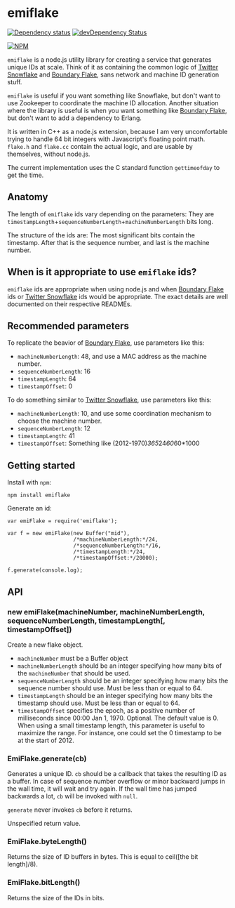 # emiflake

[![Dependency status](https://david-dm.org/pereckerdal/emiflake.png)](https://david-dm.org/pereckerdal/emiflake)
[![devDependency Status](https://david-dm.org/pereckerdal/emiflake/dev-status.png)](https://david-dm.org/pereckerdal/emiflake#info=devDependencies)

[![NPM](https://nodei.co/npm/emiflake.png?downloads=true)](https://npmjs.org/package/emiflake)

`emiflake` is a node.js utility library for creating a service that generates unique IDs at scale. Think of it as containing the common logic of [Twitter Snowflake](https://github.com/twitter/snowflake) and [Boundary Flake](https://github.com/boundary/flake), sans network and machine ID generation stuff.

`emiflake` is useful if you want something like Snowflake, but don't want to use Zookeeper to coordinate the machine ID allocation. Another situation where the library is useful is when you want something like [Boundary Flake](https://github.com/boundary/flake), but don't want to add a dependency to Erlang.

It is written in C++ as a node.js extension, because I am very uncomfortable trying to handle 64 bit integers with Javascript's floating point math. `flake.h` and `flake.cc` contain the actual logic, and are usable by themselves, without node.js.

The current implementation uses the C standard function `gettimeofday` to get the time.

## Anatomy

The length of `emiflake` ids vary depending on the parameters: They are `timestampLength`+`sequenceNumberLength`+`machineNumberLength` bits long.

The structure of the ids are: The most significant bits contain the timestamp. After that is the sequence number, and last is the machine number.

## When is it appropriate to use `emiflake` ids?

`emiflake` ids are appropriate when using node.js and when [Boundary Flake](https://github.com/boundary/flake) ids or [Twitter Snowflake](https://github.com/twitter/snowflake) ids would be appropriate. The exact details are well documented on their respective READMEs.

## Recommended parameters

To replicate the beavior of [Boundary Flake](https://github.com/boundary/flake), use parameters like this:

* `machineNumberLength`: 48, and use a MAC address as the machine number.
* `sequenceNumberLength`: 16
* `timestampLength`: 64
* `timestampOffset`: 0

To do something similar to [Twitter Snowflake](https://github.com/twitter/snowflake), use parameters like this:

* `machineNumberLength`: 10, and use some coordination mechanism to choose the machine number.
* `sequenceNumberLength`: 12
* `timestampLength`: 41
* `timestampOffset`: Something like (2012-1970)*365*24*60*60*1000

## Getting started

Install with `npm`:

    npm install emiflake

Generate an id:

    var emiFlake = require('emiflake');
    
    var f = new emiFlake(new Buffer("mid"),
                         /*machineNumberLength:*/24,
                         /*sequenceNumberLength:*/16,
                         /*timestampLength:*/24,
                         /*timestampOffset:*/20000);
    
    f.generate(console.log);

## API

### new emiFlake(machineNumber, machineNumberLength, sequenceNumberLength, timestampLength[, timestampOffset])

Create a new flake object.

* `machineNumber` must be a Buffer object
* `machineNumberLength` should be an integer specifying how many bits of the `machineNumber` that should be used.
* `sequenceNumberLength` should be an integer specifying how many bits the sequence number should use. Must be less than or equal to 64.
* `timestampLength` should be an integer specifying how many bits the timestamp should use. Must be less than or equal to 64.
* `timestampOffset` specifies the epoch, as a positive number of milliseconds since 00:00 Jan 1, 1970. Optional. The default value is 0. When using a small timestamp length, this parameter is useful to maximize the range. For instance, one could set the 0 timestamp to be at the start of 2012.

### EmiFlake.generate(cb)

Generates a unique ID. `cb` should be a callback that takes the resulting ID as a buffer. In case of sequence number overflow or minor backward jumps in the wall time, it will wait and try again. If the wall time has jumped backwards a lot, `cb` will be invoked with `null`.

`generate` never invokes `cb` before it returns.

Unspecified return value.

### EmiFlake.byteLength()

Returns the size of ID buffers in bytes. This is equal to ceil([the bit length]/8).

### EmiFlake.bitLength()

Returns the size of the IDs in bits.
